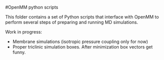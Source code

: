 #OpenMM python scripts

This folder contains a set of Python scripts that interface with OpenMM
to perform several steps of preparing and running MD simulations.

Work in progress:
- Membrane simulations (isotropic pressure coupling only for now)
- Proper triclinic simulation boxes. After minimization box vectors get funny.
